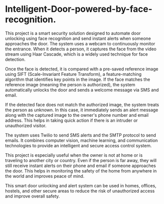 # Intelligent-Door-powered-by-face-recognition.
This project is a smart security solution designed to automate door unlocking using face recognition and send instant alerts when someone approaches the door. The system uses a webcam to continuously monitor the entrance. When it detects a person, it captures the face from the video stream using Haar Cascade, which is a widely used technique for face detection.

Once the face is detected, it is compared with a pre-saved reference image using SIFT (Scale-Invariant Feature Transform), a feature-matching algorithm that identifies key points in the image. If the face matches the reference image (meaning the person is authorized), the system automatically unlocks the door and sends a welcome message via SMS and email.

If the detected face does not match the authorized image, the system treats the person as unknown. In this case, it immediately sends an alert message along with the captured image to the owner's phone number and email address. This helps in taking quick action if there is an intruder or unauthorized visitor.

The system uses Twilio to send SMS alerts and the SMTP protocol to send emails. It combines computer vision, machine learning, and communication technologies to provide an intelligent and secure access control system.

This project is especially useful when the owner is not at home or is traveling to another city or country. Even if the person is far away, they will still receive instant alerts on their phone and email if someone approaches the door. This helps in monitoring the safety of the home from anywhere in the world and improves peace of mind.

This smart door unlocking and alert system can be used in homes, offices, hostels, and other secure areas to reduce the risk of unauthorized access and improve overall safety.


